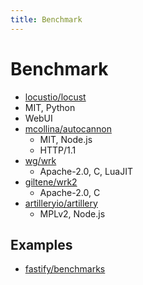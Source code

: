 ```yaml
---
title: Benchmark
---
```


# Benchmark

-  [locustio/locust](https://github.com/locustio/locust)
  - MIT, Python
  - WebUI
- [mcollina/autocannon](https://github.com/mcollina/autocannon)
  - MIT, Node.js
  - HTTP/1.1
- [wg/wrk](https://github.com/wg/wrk)
  - Apache-2.0, C, LuaJIT
- [giltene/wrk2](https://github.com/giltene/wrk2)
  - Apache-2.0, C
- [artilleryio/artillery](https://github.com/artilleryio/artillery)
  - MPLv2, Node.js

## Examples
- [fastify/benchmarks](https://github.com/fastify/benchmarks)
